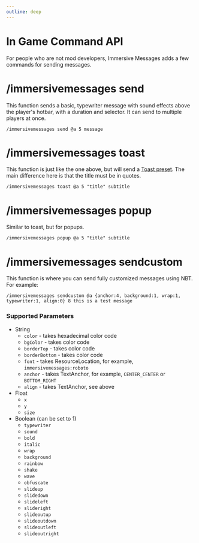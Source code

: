```yaml
---
outline: deep
---
```


# In Game Command API

For people who are not mod developers, Immersive Messages adds a few commands for sending messages.


# /immersivemessages send

This function sends a basic, typewriter message with sound effects above the player's hotbar, 
with a duration and selector. It can send to multiple players at once.

```mclang
/immersivemessages send @a 5 message
```

# /immersivemessages toast

This function is just like the one above, but will send a [Toast preset](/presets). 
The main difference here is that the title must be in quotes.

```mclang
/immersivemessages toast @a 5 "title" subtitle
```

# /immersivemessages popup

Similar to toast, but for popups.

```mclang
/immersivemessages popup @a 5 "title" subtitle
```

# /immersivemessages sendcustom

This function is where you can send fully customized messages using NBT. For example:

```mclang
/immersivemessages sendcustom @a {anchor:4, background:1, wrap:1, typewriter:1, align:0} 8 this is a test message
```

### Supported Parameters
- String
  - `color` - takes hexadecimal color code
  - `bgColor` - takes color code
  - `borderTop` - takes color code
  - `borderBottom` - takes color code
  - `font` - takes ResourceLocation, for example, `immersivemessages:roboto`
  - `anchor` - takes TextAnchor, for example, `CENTER_CENTER` or `BOTTOM_RIGHT`
  - `align` - takes TextAnchor, see above
- Float
  - `x`
  - `y`
  - `size`
- Boolean (can be set to 1)
  - `typewriter`
  - `sound`
  - `bold`
  - `italic`
  - `wrap`
  - `background`
  - `rainbow`
  - `shake`
  - `wave`
  - `obfuscate`
  - `slideup`
  - `slidedown`
  - `slideleft`
  - `slideright`
  - `slideoutup`
  - `slideoutdown`
  - `slideoutleft`
  - `slideoutright`


 